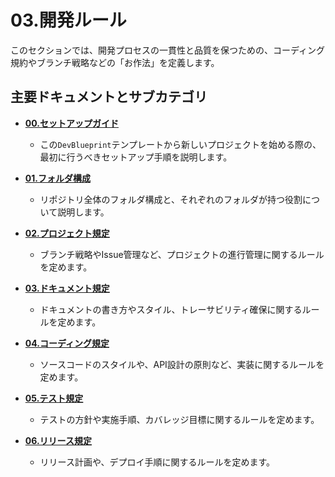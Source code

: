 # 03.開発ルール

このセクションでは、開発プロセスの一貫性と品質を保つための、コーディング規約やブランチ戦略などの「お作法」を定義します。

## 主要ドキュメントとサブカテゴリ

- **[00.セットアップガイド](./00_セットアップガイド.md)**
  - この`DevBlueprint`テンプレートから新しいプロジェクトを始める際の、最初に行うべきセットアップ手順を説明します。

- **[01.フォルダ構成](./01_フォルダ構成/README.md)**
  - リポジトリ全体のフォルダ構成と、それぞれのフォルダが持つ役割について説明します。

- **[02.プロジェクト規定](./02_プロジェクト規定/README.md)**
  - ブランチ戦略やIssue管理など、プロジェクトの進行管理に関するルールを定めます。

- **[03.ドキュメント規定](./03_ドキュメント規定/README.md)**
  - ドキュメントの書き方やスタイル、トレーサビリティ確保に関するルールを定めます。

- **[04.コーディング規定](./04_コーディング規定/README.md)**
  - ソースコードのスタイルや、API設計の原則など、実装に関するルールを定めます。

- **[05.テスト規定](./05_テスト規定/README.md)**
  - テストの方針や実施手順、カバレッジ目標に関するルールを定めます。

- **[06.リリース規定](./06_リリース規定/README.md)**
  - リリース計画や、デプロイ手順に関するルールを定めます。
